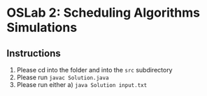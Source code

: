 # OSLab 2: Scheduling Algorithms Simulations 

## Instructions 

1) Please cd into the folder and into the ```src``` subdirectory 
2) Please run ```javac Solution.java``` 
3) Please run either 
   a) ```java Solution input.txt``` 
